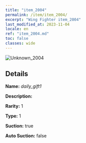 ```yaml
---
title: "item_2004"
permalink: /item/item_2004/
excerpt: "Wing Fighter item_2004"
last_modified_at: 2023-11-04
locale: en
ref: "item_2004.md"
toc: false
classes: wide
---
```



 ![Unknown_2004](/images/item/daily_gift1_p.png)



## Details

 **Name:** *daily_gift1* 

 **Description:** 

 **Rarity:** 1 

 **Type:** 1 

 **Suction:** true 

 **Auto Suction:** false 



